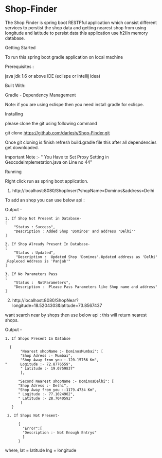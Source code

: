 # Shop-Finder

The Shop Finder is spring boot RESTFful application which consist different services to perstist the shop data and getting nearest shop from using longitude and latitude to persist data this application use h2(In memory database.

Getting Started 

To run this spring boot gradle application on local machine

Prerequisites :

java jdk 1.6 or above
IDE (eclispe or intellij idea)

Built With:

Gradle - Dependency Management

Note:
if you are using eclispe then you need install gradle for eclispe.

Installing

please clone the git using following command

   git clone https://github.com/darlesh/Shop-Finder.git
   
Once git cloning is finish refresh build.gradle file this after all dependencies get downloaded.

Important Note :- " You Have to Set Proxy Setting in GeocodeImplemetation.java on Line no 44"

Running

Right click run as spring boot application.



1.  http://localhost:8080/ShopInsert?shopName=Dominos&address=Delhi
  
  To add an shop you can use below api :
  
Output - 

    1. If Shop Not Present in Database-
    [
        "Status : Success",
        "Description : Added Shop 'Dominos' and address 'Delhi'"
    ]
    
    2. If Shop Already Present In Database- 
    [
        "Status : Updated",
         "Description :  Updated Shop 'Dominos'.Updated address as 'Delhi'  .Repleced Address is 'Panjab'"
    ]
    
    3. If No Parameters Pass
    [
        "Status :  NotParameters", 
        "Description :  Please Pass Parameters like Shop name and address"
    ]



2.  http://localhost:8080/ShopNear?longitude=18.5204303&latitude=73.8567437

   want search near by shops then use below api : this will return nearest shops.

Output - 

    1. If Shops Present In Databse 
    
      {
           "Nearest shopName :- DominosMumbai": [
           "Shop Adress :- Mumbai",
           "Shop Away from you :-120.15756 Km",
    "      Logitude :- 72.8776559",
           " Latitude :- 19.0759837"
           ],
      
          "Second Nearest shopName :- DominosDelhi": [
          "Shop Adress :- Delhi",
          "Shop Away from you :-1179.4734 Km",
          " Logitude :- 77.1024902",
          " Latitude :- 28.7040592"
           ]
       }
       
     2. If Shops Not Present-
     
          {
            "Error":[
            "Description :- Not Enough Entrys"
            ]
          }
     

where, lat = latitude lng = longitude
